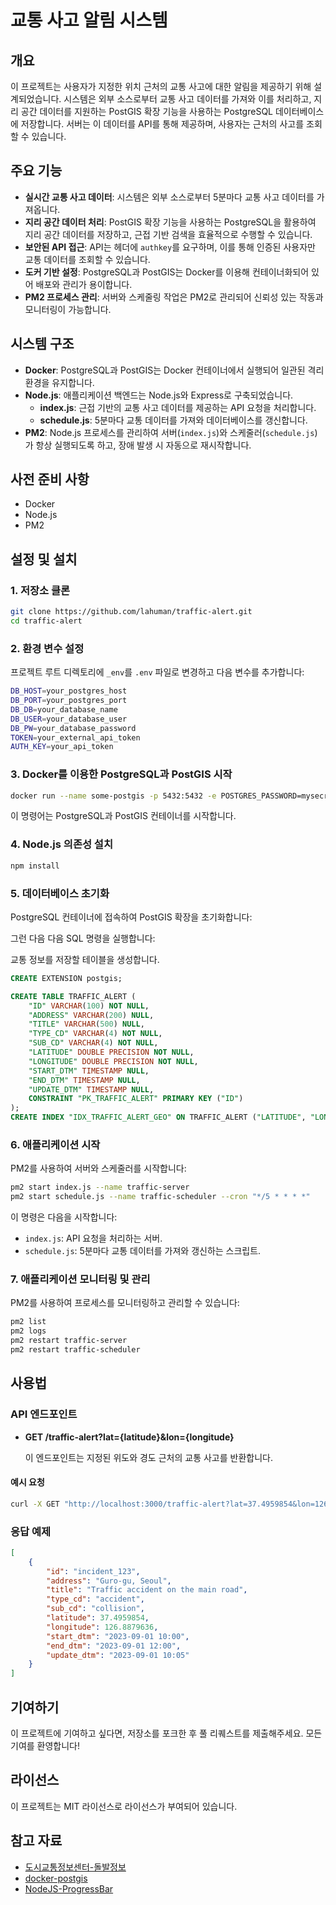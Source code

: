 
# 교통 사고 알림 시스템

## 개요

이 프로젝트는 사용자가 지정한 위치 근처의 교통 사고에 대한 알림을 제공하기 위해 설계되었습니다. 시스템은 외부 소스로부터 교통 사고 데이터를 가져와 이를 처리하고, 지리 공간 데이터를 지원하는 PostGIS 확장 기능을 사용하는 PostgreSQL 데이터베이스에 저장합니다. 서버는 이 데이터를 API를 통해 제공하며, 사용자는 근처의 사고를 조회할 수 있습니다.

## 주요 기능

- **실시간 교통 사고 데이터**: 시스템은 외부 소스로부터 5분마다 교통 사고 데이터를 가져옵니다.
- **지리 공간 데이터 처리**: PostGIS 확장 기능을 사용하는 PostgreSQL을 활용하여 지리 공간 데이터를 저장하고, 근접 기반 검색을 효율적으로 수행할 수 있습니다.
- **보안된 API 접근**: API는 헤더에 `authkey`를 요구하며, 이를 통해 인증된 사용자만 교통 데이터를 조회할 수 있습니다.
- **도커 기반 설정**: PostgreSQL과 PostGIS는 Docker를 이용해 컨테이너화되어 있어 배포와 관리가 용이합니다.
- **PM2 프로세스 관리**: 서버와 스케줄링 작업은 PM2로 관리되어 신뢰성 있는 작동과 모니터링이 가능합니다.

## 시스템 구조

- **Docker**: PostgreSQL과 PostGIS는 Docker 컨테이너에서 실행되어 일관된 격리 환경을 유지합니다.
- **Node.js**: 애플리케이션 백엔드는 Node.js와 Express로 구축되었습니다.
  - **index.js**: 근접 기반의 교통 사고 데이터를 제공하는 API 요청을 처리합니다.
  - **schedule.js**: 5분마다 교통 데이터를 가져와 데이터베이스를 갱신합니다.
- **PM2**: Node.js 프로세스를 관리하여 서버(`index.js`)와 스케줄러(`schedule.js`)가 항상 실행되도록 하고, 장애 발생 시 자동으로 재시작합니다.

## 사전 준비 사항

- Docker
- Node.js
- PM2

## 설정 및 설치

### 1. 저장소 클론

```bash
git clone https://github.com/lahuman/traffic-alert.git
cd traffic-alert
```

### 2. 환경 변수 설정

프로젝트 루트 디렉토리에 `_env`를 `.env` 파일로 변경하고 다음 변수를 추가합니다:

```bash
DB_HOST=your_postgres_host
DB_PORT=your_postgres_port
DB_DB=your_database_name
DB_USER=your_database_user
DB_PW=your_database_password
TOKEN=your_external_api_token
AUTH_KEY=your_api_token
```

### 3. Docker를 이용한 PostgreSQL과 PostGIS 시작

```bash
docker run --name some-postgis -p 5432:5432 -e POSTGRES_PASSWORD=mysecretpassword -d postgis/postgis
```

이 명령어는 PostgreSQL과 PostGIS 컨테이너를 시작합니다.


### 4. Node.js 의존성 설치

```bash
npm install
```

### 5. 데이터베이스 초기화

PostgreSQL 컨테이너에 접속하여 PostGIS 확장을 초기화합니다:

그런 다음 다음 SQL 명령을 실행합니다:

교통 정보를 저장할 테이블을 생성합니다. 

```sql
CREATE EXTENSION postgis;

CREATE TABLE TRAFFIC_ALERT (
	"ID" VARCHAR(100) NOT NULL,
	"ADDRESS" VARCHAR(200) NULL,
	"TITLE" VARCHAR(500) NULL,
	"TYPE_CD" VARCHAR(4) NOT NULL,
	"SUB_CD" VARCHAR(4) NOT NULL,
	"LATITUDE" DOUBLE PRECISION NOT NULL,
	"LONGITUDE" DOUBLE PRECISION NOT NULL,
	"START_DTM" TIMESTAMP NULL,
	"END_DTM" TIMESTAMP NULL,
	"UPDATE_DTM" TIMESTAMP NULL,
	CONSTRAINT "PK_TRAFFIC_ALERT" PRIMARY KEY ("ID")
);
CREATE INDEX "IDX_TRAFFIC_ALERT_GEO" ON TRAFFIC_ALERT ("LATITUDE", "LONGITUDE");
```

### 6. 애플리케이션 시작

PM2를 사용하여 서버와 스케줄러를 시작합니다:

```bash
pm2 start index.js --name traffic-server
pm2 start schedule.js --name traffic-scheduler --cron "*/5 * * * *"
```

이 명령은 다음을 시작합니다:
- `index.js`: API 요청을 처리하는 서버.
- `schedule.js`: 5분마다 교통 데이터를 가져와 갱신하는 스크립트.

### 7. 애플리케이션 모니터링 및 관리

PM2를 사용하여 프로세스를 모니터링하고 관리할 수 있습니다:

```bash
pm2 list
pm2 logs
pm2 restart traffic-server
pm2 restart traffic-scheduler
```

## 사용법

### API 엔드포인트

- **GET /traffic-alert?lat={latitude}&lon={longitude}**

  이 엔드포인트는 지정된 위도와 경도 근처의 교통 사고를 반환합니다.

#### 예시 요청

```bash
curl -X GET "http://localhost:3000/traffic-alert?lat=37.4959854&lon=126.8879636" -H "authkey: AUTH_KEY"
```

### 응답 예제 

```json
[
    {
        "id": "incident_123",
        "address": "Guro-gu, Seoul",
        "title": "Traffic accident on the main road",
        "type_cd": "accident",
        "sub_cd": "collision",
        "latitude": 37.4959854,
        "longitude": 126.8879636,
        "start_dtm": "2023-09-01 10:00",
        "end_dtm": "2023-09-01 12:00",
        "update_dtm": "2023-09-01 10:05"
    }
]
```

## 기여하기

이 프로젝트에 기여하고 싶다면, 저장소를 포크한 후 풀 리퀘스트를 제출해주세요. 모든 기여를 환영합니다!

## 라이선스

이 프로젝트는 MIT 라이선스로 라이선스가 부여되어 있습니다.

## 참고 자료

- [도시교통정보센터-돌발정보](https://www.utic.go.kr/map/map.do?menu=incident&x=127.028&y=37.263)
- [docker-postgis](https://registry.hub.docker.com/r/postgis/postgis/)
- [NodeJS-ProgressBar](https://github.com/mratanusarkar/NodeJS-ProgressBar)